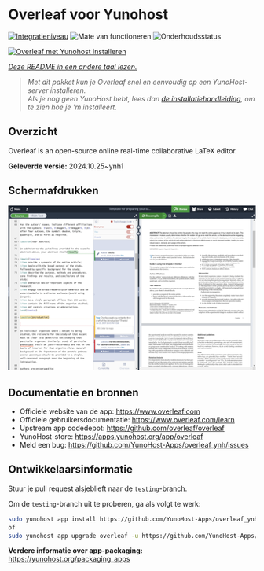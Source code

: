 <!--
NB: Deze README is automatisch gegenereerd door <https://github.com/YunoHost/apps/tree/master/tools/readme_generator>
Hij mag NIET handmatig aangepast worden.
-->

# Overleaf voor Yunohost

[![Integratieniveau](https://dash.yunohost.org/integration/overleaf.svg)](https://ci-apps.yunohost.org/ci/apps/overleaf/) ![Mate van functioneren](https://ci-apps.yunohost.org/ci/badges/overleaf.status.svg) ![Onderhoudsstatus](https://ci-apps.yunohost.org/ci/badges/overleaf.maintain.svg)

[![Overleaf met Yunohost installeren](https://install-app.yunohost.org/install-with-yunohost.svg)](https://install-app.yunohost.org/?app=overleaf)

*[Deze README in een andere taal lezen.](./ALL_README.md)*

> *Met dit pakket kun je Overleaf snel en eenvoudig op een YunoHost-server installeren.*  
> *Als je nog geen YunoHost hebt, lees dan [de installatiehandleiding](https://yunohost.org/install), om te zien hoe je 'm installeert.*

## Overzicht

Overleaf is an open-source online real-time collaborative LaTeX editor.


**Geleverde versie:** 2024.10.25~ynh1

## Schermafdrukken

![Schermafdrukken van Overleaf](./doc/screenshots/screenshot.png)

## Documentatie en bronnen

- Officiele website van de app: <https://www.overleaf.com>
- Officiele gebruikersdocumentatie: <https://www.overleaf.com/learn>
- Upstream app codedepot: <https://github.com/overleaf/overleaf>
- YunoHost-store: <https://apps.yunohost.org/app/overleaf>
- Meld een bug: <https://github.com/YunoHost-Apps/overleaf_ynh/issues>

## Ontwikkelaarsinformatie

Stuur je pull request alsjeblieft naar de [`testing`-branch](https://github.com/YunoHost-Apps/overleaf_ynh/tree/testing).

Om de `testing`-branch uit te proberen, ga als volgt te werk:

```bash
sudo yunohost app install https://github.com/YunoHost-Apps/overleaf_ynh/tree/testing --debug
of
sudo yunohost app upgrade overleaf -u https://github.com/YunoHost-Apps/overleaf_ynh/tree/testing --debug
```

**Verdere informatie over app-packaging:** <https://yunohost.org/packaging_apps>
